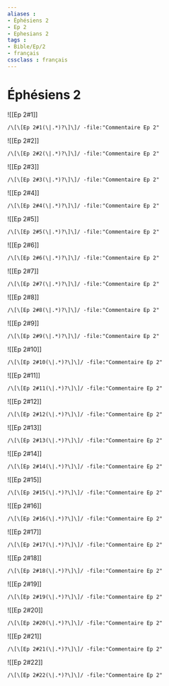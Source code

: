 ```yaml
---
aliases : 
- Éphésiens 2
- Ep 2
- Ephesians 2
tags : 
- Bible/Ep/2
- français
cssclass : français
---
```


# Éphésiens 2

![[Ep 2#1]]

```query
/\[\[Ep 2#1(\|.*)?\]\]/ -file:"Commentaire Ep 2"
```

![[Ep 2#2]]

```query
/\[\[Ep 2#2(\|.*)?\]\]/ -file:"Commentaire Ep 2"
```

![[Ep 2#3]]

```query
/\[\[Ep 2#3(\|.*)?\]\]/ -file:"Commentaire Ep 2"
```

![[Ep 2#4]]

```query
/\[\[Ep 2#4(\|.*)?\]\]/ -file:"Commentaire Ep 2"
```

![[Ep 2#5]]

```query
/\[\[Ep 2#5(\|.*)?\]\]/ -file:"Commentaire Ep 2"
```

![[Ep 2#6]]

```query
/\[\[Ep 2#6(\|.*)?\]\]/ -file:"Commentaire Ep 2"
```

![[Ep 2#7]]

```query
/\[\[Ep 2#7(\|.*)?\]\]/ -file:"Commentaire Ep 2"
```

![[Ep 2#8]]

```query
/\[\[Ep 2#8(\|.*)?\]\]/ -file:"Commentaire Ep 2"
```

![[Ep 2#9]]

```query
/\[\[Ep 2#9(\|.*)?\]\]/ -file:"Commentaire Ep 2"
```

![[Ep 2#10]]

```query
/\[\[Ep 2#10(\|.*)?\]\]/ -file:"Commentaire Ep 2"
```

![[Ep 2#11]]

```query
/\[\[Ep 2#11(\|.*)?\]\]/ -file:"Commentaire Ep 2"
```

![[Ep 2#12]]

```query
/\[\[Ep 2#12(\|.*)?\]\]/ -file:"Commentaire Ep 2"
```

![[Ep 2#13]]

```query
/\[\[Ep 2#13(\|.*)?\]\]/ -file:"Commentaire Ep 2"
```

![[Ep 2#14]]

```query
/\[\[Ep 2#14(\|.*)?\]\]/ -file:"Commentaire Ep 2"
```

![[Ep 2#15]]

```query
/\[\[Ep 2#15(\|.*)?\]\]/ -file:"Commentaire Ep 2"
```

![[Ep 2#16]]

```query
/\[\[Ep 2#16(\|.*)?\]\]/ -file:"Commentaire Ep 2"
```

![[Ep 2#17]]

```query
/\[\[Ep 2#17(\|.*)?\]\]/ -file:"Commentaire Ep 2"
```

![[Ep 2#18]]

```query
/\[\[Ep 2#18(\|.*)?\]\]/ -file:"Commentaire Ep 2"
```

![[Ep 2#19]]

```query
/\[\[Ep 2#19(\|.*)?\]\]/ -file:"Commentaire Ep 2"
```

![[Ep 2#20]]

```query
/\[\[Ep 2#20(\|.*)?\]\]/ -file:"Commentaire Ep 2"
```

![[Ep 2#21]]

```query
/\[\[Ep 2#21(\|.*)?\]\]/ -file:"Commentaire Ep 2"
```

![[Ep 2#22]]

```query
/\[\[Ep 2#22(\|.*)?\]\]/ -file:"Commentaire Ep 2"
```

